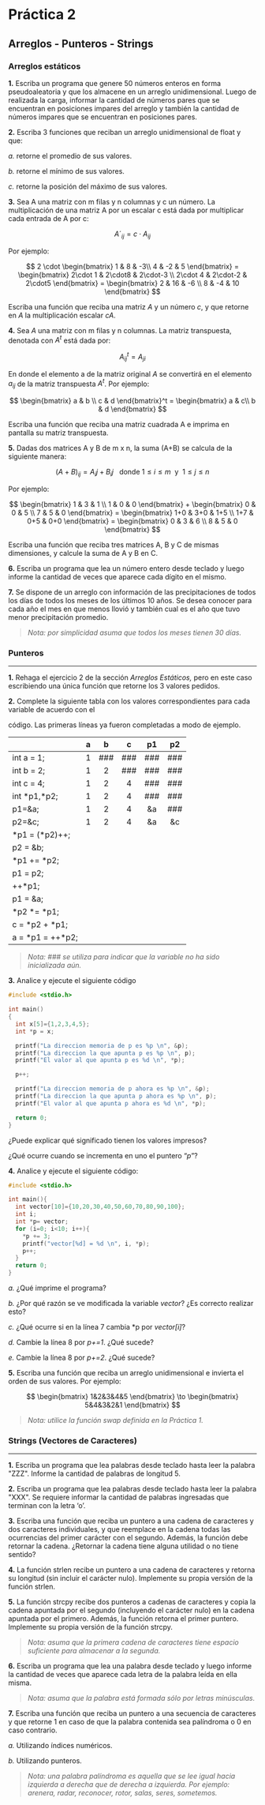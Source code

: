 ﻿# **Práctica 2**

## **Arreglos - Punteros - Strings**

### **Arreglos estáticos**

**1\.** Escriba un programa que genere 50 números enteros en forma pseudoaleatoria y que los almacene en un arreglo unidimensional. Luego de realizada la carga, informar la cantidad de números pares que se encuentran en posiciones impares del arreglo y también la cantidad de números impares que se encuentran en posiciones pares.

**2\.** Escriba 3 funciones que reciban un arreglo unidimensional de float y que:

_a._ retorne el promedio de sus valores.

_b._ retorne el mínimo de sus valores.

_c._ retorne la posición del máximo de sus valores.

**3\.** Sea A una matriz con m filas y n columnas y c un número. La multiplicación de una matriz A por un escalar c está dada por multiplicar cada entrada de A por c:

$$
{
  A´_{ij}=c\cdot A_{ij}
}
$$

Por ejemplo:

$$
2 \cdot
\begin{bmatrix}
1 & 8 & -3\\
4 & -2 & 5
\end{bmatrix} =
\begin{bmatrix}
2\cdot 1 & 2\cdot8 & 2\cdot-3 \\
2\cdot 4 & 2\cdot-2 & 2\cdot5
\end{bmatrix} =
\begin{bmatrix}
2 & 16 & -6 \\
8 & -4 & 10
\end{bmatrix}
$$

Escriba una función que reciba una matriz _A_ y un número _c_, y que retorne en _A_ la multiplicación escalar _cA_.

**4\.** Sea $A$ una matriz con m filas y n columnas. La matriz transpuesta, denotada con $A^t$ está dada por:

$$
A_{ij}^t=A_{ji}
$$

En donde el elemento a de la matriz original $A$ se convertirá en el elemento $a_{ij}$ de la matriz transpuesta $A^t$. Por ejemplo:

$$
\begin{bmatrix}
a & b \\
c & d
\end{bmatrix}^t =
\begin{bmatrix}
a & c\\
b & d
\end{bmatrix}
$$

Escriba una función que reciba una matriz cuadrada A e imprima en pantalla su matriz transpuesta.

**5\.** Dadas dos matrices A y B de m x n, la suma (A+B) se calcula de la siguiente manera:

$$
(A+B)_{ij}=A_ij+B_ij \ \ \  \text{donde } 1\le i \le m \ \ \text{y } \ 1\le j \le n
$$

Por ejemplo:

$$
\begin{bmatrix}
1 & 3 & 1 \\
1 & 0 & 0
\end{bmatrix} +
\begin{bmatrix}
0 & 0 & 5 \\
7 & 5 & 0
\end{bmatrix} =
\begin{bmatrix}
1+0 & 3+0 & 1+5 \\
1+7 & 0+5 & 0+0
\end{bmatrix} =
\begin{bmatrix}
0 & 3 & 6 \\
8 & 5 & 0
\end{bmatrix}
$$

Escriba una función que reciba tres matrices A, B y C de mismas dimensiones, y calcule la suma de A y B en C.

**6\.** Escriba un programa que lea un número entero desde teclado y luego informe la cantidad de veces que aparece cada dígito en el mismo.

**7\.** Se dispone de un arreglo con información de las precipitaciones de todos los días de todos los meses de los últimos 10 años. Se desea conocer para cada año el mes en que menos llovió y también cual es el año que tuvo menor precipitación promedio.

> _Nota: por simplicidad asuma que todos los meses tienen 30 días._

### **Punteros**

---

**1\.** Rehaga el ejercicio 2 de la sección _Arreglos Estáticos,_ pero en este caso escribiendo una única función que retorne los 3 valores pedidos.

**2\.** Complete la siguiente tabla con los valores correspondientes para cada variable de acuerdo con el

código. Las primeras líneas ya fueron completadas a modo de ejemplo.

|                    |  a  |  b  |  c  | p1  | p2  |
| :----------------- | :-: | :-: | :-: | :-: | :-: |
| int a = 1;         |  1  | ### | ### | ### | ### |
| int b = 2;         |  1  |  2  | ### | ### | ### |
| int c = 4;         |  1  |  2  |  4  | ### | ### |
| int \*p1,\*p2;     |  1  |  2  |  4  | ### | ### |
| p1=&a;             |  1  |  2  |  4  | &a  | ### |
| p2=&c;             |  1  |  2  |  4  | &a  | &c  |
| \*p1 = (\*p2)++;   |     |     |     |     |
| p2 = &b;           |     |     |     |     |
| \*p1 += \*p2;      |     |     |     |     |
| p1 = p2;           |     |     |     |     |
| ++\*p1;            |     |     |     |     |
| p1 = &a;           |     |     |     |     |
| \*p2 \*= \*p1;     |     |     |     |     |
| c = \*p2 + \*p1;     |     |     |     |     |
| a = \*p1 = ++\*p2; |     |     |     |     |

> _Nota: ### se utiliza para indicar que la variable no ha sido inicializada aún._

**3\.** Analice y ejecute el siguiente código

```c
#include <stdio.h>

int main()
{
  int x[5]={1,2,3,4,5};
  int *p = x;

  printf("La direccion memoria de p es %p \n", &p);
  printf("La direccion la que apunta p es %p \n", p);
  printf("El valor al que apunta p es %d \n", *p);

  p++;

  printf("La direccion memoria de p ahora es %p \n", &p);
  printf("La direccion la que apunta p ahora es %p \n", p);
  printf("El valor al que apunta p ahora es %d \n", *p);

  return 0;
}
```

¿Puede explicar qué significado tienen los valores impresos?

¿Qué ocurre cuando se incrementa en uno el puntero “_p_”?

**4\.** Analice y ejecute el siguiente código:

```c
#include <stdio.h>

int main(){
  int vector[10]={10,20,30,40,50,60,70,80,90,100};
  int i;
  int *p= vector;
  for (i=0; i<10; i++){
    *p += 3;
    printf("vector[%d] = %d \n", i, *p);
    p++;
  }
  return 0;
}
```

_a._ ¿Qué imprime el programa?

_b._ ¿Por qué razón se ve modificada la variable _vector_? ¿Es correcto realizar esto?

_c._ ¿Qué ocurre si en la línea 7 cambia \*p por _vector[i]_?

_d._ Cambie la línea 8 por _p+=1_. ¿Qué sucede?

_e._ Cambie la línea 8 por _p+=2_. ¿Qué sucede?

**5\.** Escriba una función que reciba un arreglo unidimensional e invierta el orden de sus valores. Por ejemplo:

$$
\begin{bmatrix}
1&2&3&4&5
\end{bmatrix} \to
\begin{bmatrix}
5&4&3&2&1
\end{bmatrix}
$$

> _Nota: utilice la función swap definida en la Práctica 1._

### **Strings (Vectores de Caracteres)**

---

**1\.** Escriba un programa que lea palabras desde teclado hasta leer la palabra "ZZZ". Informe la cantidad de palabras de longitud 5.

**2\.** Escriba un programa que lea palabras desde teclado hasta leer la palabra "XXX". Se requiere informar la cantidad de palabras ingresadas que terminan con la letra ‘o’.

**3\.** Escriba una función que reciba un puntero a una cadena de caracteres y dos caracteres individuales, y que reemplace en la cadena todas las ocurrencias del primer carácter con el segundo. Además, la función debe retornar la cadena. ¿Retornar la cadena tiene alguna utilidad o no tiene sentido?

**4\.** La función strlen recibe un puntero a una cadena de caracteres y retorna su longitud (sin incluir el carácter nulo). Implemente su propia versión de la función strlen.

**5\.** La función strcpy recibe dos punteros a cadenas de caracteres y copia la cadena apuntada por el segundo (incluyendo el carácter nulo) en la cadena apuntada por el primero. Además, la función retorna el primer puntero. Implemente su propia versión de la función strcpy.

> _Nota: asuma que la primera cadena de caracteres tiene espacio suficiente para almacenar a la segunda._

**6\.** Escriba un programa que lea una palabra desde teclado y luego informe la cantidad de veces que aparece cada letra de la palabra leída en ella misma.

> _Nota: asuma que la palabra está formada sólo por letras minúsculas._

**7\.** Escriba una función que reciba un puntero a una secuencia de caracteres y que retorne 1 en caso de que la palabra contenida sea palíndroma o 0 en caso contrario.

_a._ Utilizando índices numéricos.

_b._ Utilizando punteros.

> _Nota: una palabra palíndroma es aquella que se lee igual hacia izquierda a derecha que de derecha a izquierda. Por ejemplo: arenera, radar, reconocer, rotor, salas, seres, sometemos._
